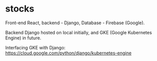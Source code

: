 # stocks
Front-end React, backend - Django, Database - Firebase (Google).

Backend Django hosted on local initially, and GKE (Google Kubernetes Engine) in future.

Interfacing GKE with Django: https://cloud.google.com/python/django/kubernetes-engine
